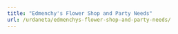 ```yaml
---
title: "Edmenchy's Flower Shop and Party Needs"
url: /urdaneta/edmenchys-flower-shop-and-party-needs/
---
```


